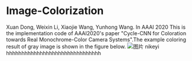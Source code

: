 # Image-Colorization
 Xuan Dong, Weixin Li, Xiaojie Wang, Yunhong Wang. In AAAI 2020
This is the implementation code of AAAI2020's paper "Cycle-CNN for Coloration towards Real Monochrome-Color Camera Systems".The example coloring result of gray image is shown in the figure below.
![图片](https://user-images.githubusercontent.com/84729271/120922538-5e3c4b00-c6fc-11eb-98d1-8c327e196c1c.png)
nikeyi
hhhhhhhhhhhhhhhhhhhhhhhhhhhhhhh
